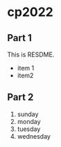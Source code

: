 # cp2022

## Part 1
This is RESDME.
- item 1
- item2

## Part 2
1. sunday
1. monday
1. tuesday
1. wednesday
